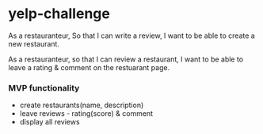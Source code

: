 # yelp-challenge

As a restauranteur,
So that I can write a review,
I want to be able to create a new restaurant.

As a restauranteur,
so that I can review a restaurant,
I want to be able to leave a rating & comment on the restuarant page.


### MVP functionality

* create restaurants(name, description)
* leave reviews - rating(score) & comment
* display all reviews
